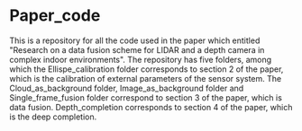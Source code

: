 # Paper_code
This is a repository for all the code used in the paper which entitled "Research on a data fusion scheme for LIDAR and a depth camera in complex indoor environments". 
The repository has five folders, among which the Ellispe_calibration folder corresponds to section 2 of the paper, which is the calibration of external parameters of the sensor system. The Cloud_as_background folder, Image_as_background folder and Single_frame_fusion folder correspond to section 3 of the paper, which is data fusion. Depth_completion corresponds to section 4 of the paper, which is the deep completion.

